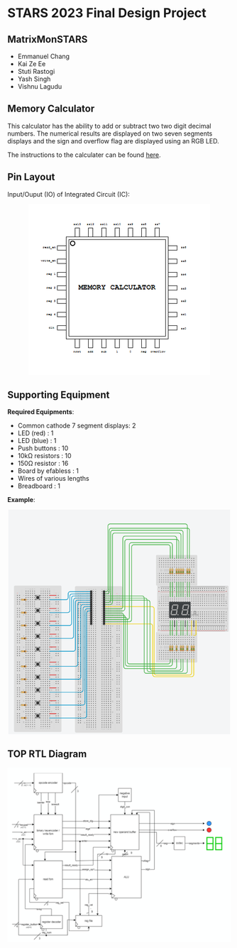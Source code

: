 # STARS 2023 Final Design Project

## MatrixMonSTARS
* Emmanuel Chang
* Kai Ze Ee
* Stuti Rastogi
* Yash Singh
* Vishnu Lagudu

## Memory Calculator
This calculator has the ability to add or subtract two two digit decimal numbers.
The numerical results are displayed on two seven segments displays and the sign and overflow flag
are displayed using an RGB LED.

The instructions to the calculater can be found [here](/docs/manual.pdf).

## Pin Layout
Input/Ouput (IO) of Integrated Circuit (IC):

<p align="center">
  <img src="/img/io.png" alt="Chip IO"/>
</p>

## Supporting Equipment
**Required Equipments**:
  - Common cathode 7 segment displays: 2
  - LED (red)                        : 1
  - LED (blue)                       : 1
  - Push buttons                     : 10
  - 10kΩ resistors                   : 10
  - 150Ω resistor                    : 16
  - Board by efabless                : 1
  - Wires of various lengths
  - Breadboard                       : 1

**Example**:
<p align="center">
  <img src="/img/example.png" alt="example" width="500" height="auto"/>
</p>


## TOP RTL Diagram

<p align="center">
  <img src="/img/top_RTL.png" alt="Top RTL"/>
</p>
